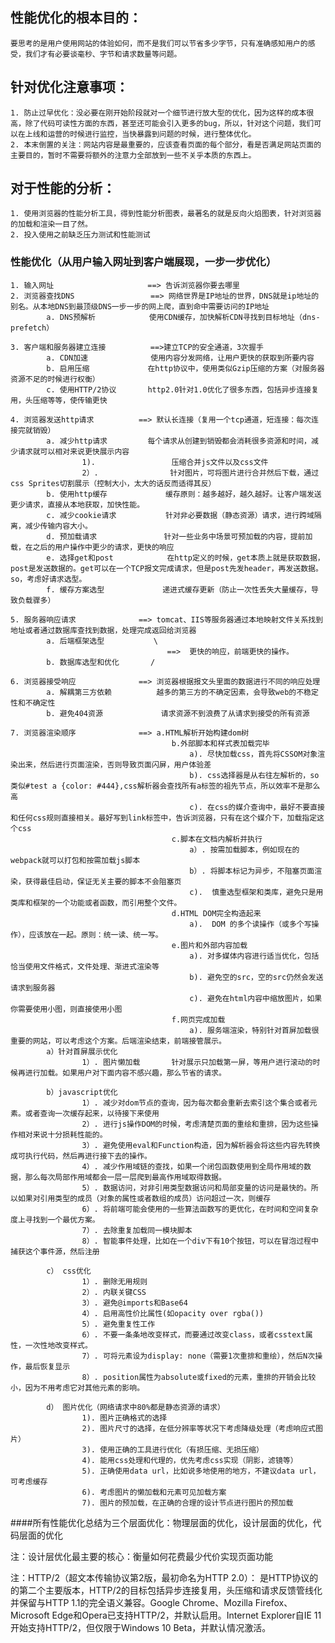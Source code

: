  ## 性能优化的根本目的：      
    要思考的是用户使用网站的体验如何，而不是我们可以节省多少字节，只有准确感知用户的感受，我们才有必要谈毫秒、字节和请求数量等问题。

 ## 针对优化注意事项：       
    1. 防止过早优化：没必要在刚开始阶段就对一个细节进行放大型的优化，因为这样的成本很高，除了代码可读性方面的东西，甚至还可能会引入更多的bug，所以，针对这个问题，我们可以在上线和运营的时候进行监控，当快暴露到问题的时候，进行整体优化。
    2. 本末倒置的关注：网站内容是最重要的，应该查看页面的每个部分，看是否满足网站页面的主要目的，暂时不需要将额外的注意力全部放到一些不关乎本质的东西上。

## 对于性能的分析：        
    1. 使用浏览器的性能分析工具，得到性能分析图表，最著名的就是反向火焰图表，针对浏览器的加载和渲染一目了然。
    2. 投入使用之前缺乏压力测试和性能测试

### 性能优化（从用户输入网址到客户端展现，一步一步优化）
    1. 输入网址  					==> 告诉浏览器你要去哪里
    2. 浏览器查找DNS  				==> 网络世界是IP地址的世界，DNS就是ip地址的别名。从本地DNS到最顶级DNS一步一步的网上爬，直到命中需要访问的IP地址
            a. DNS预解析            使用CDN缓存，加快解析CDN寻找到目标地址（dns-prefetch）

    3. 客户端和服务器建立连接  		==>建立TCP的安全通道，3次握手
            a. CDN加速              使用内容分发网络，让用户更快的获取到所要内容
            b. 启用压缩             在http协议中，使用类似Gzip压缩的方案（对服务器资源不足的时候进行权衡）
            c. 使用HTTP/2协议       http2.0针对1.0优化了很多东西，包括异步连接复用，头压缩等等，使传输更快

    4. 浏览器发送http请求 			==> 默认长连接（复用一个tcp通道，短连接：每次连接完就销毁）
            a. 减少http请求         每个请求从创建到销毁都会消耗很多资源和时间，减少请求就可以相对来说更快展示内容
                    1).                 压缩合并js文件以及css文件
                    2）.                针对图片，可将图片进行合并然后下载，通过css Sprites切割展示（控制大小，太大的话反而适得其反）
            b. 使用http缓存             缓存原则：越多越好，越久越好。让客户端发送更少请求，直接从本地获取，加快性能。
            c. 减少cookie请求           针对非必要数据（静态资源）请求，进行跨域隔离，减少传输内容大小。
            d. 预加载请求               针对一些业务中场景可预加载的内容，提前加载，在之后的用户操作中更少的请求，更快的响应
            e. 选择get和post            在http定义的时候，get本质上就是获取数据，post是发送数据的。get可以在一个TCP报文完成请求，但是post先发header，再发送数据。so，考虑好请求选型。
            f. 缓存方案选型             递进式缓存更新（防止一次性丢失大量缓存，导致负载骤多）

    5. 服务器响应请求 				==> tomcat、IIS等服务器通过本地映射文件关系找到地址或者通过数据库查找到数据，处理完成返回给浏览器
            a. 后端框架选型           \
                                       ==>  更快的响应，前端更快的操作。
            b. 数据库选型和优化       /

    6. 浏览器接受响应 				==> 浏览器根据报文头里面的数据进行不同的响应处理
            a. 解耦第三方依赖          越多的第三方的不确定因素，会导致web的不稳定性和不确定性
            b. 避免404资源             请求资源不到浪费了从请求到接受的所有资源

    7. 浏览器渲染顺序 				==> a.HTML解析开始构建dom树
                                        b.外部脚本和样式表加载完毕
                                            a). 尽快加载css，首先将CSSOM对象渲染出来，然后进行页面渲染，否则导致页面闪屏，用户体验差
                                            b). css选择器是从右往左解析的，so类似#test a {color: #444},css解析器会查找所有a标签的祖先节点，所以效率不是那么高
                                            c). 在css的媒介查询中，最好不要直接和任何css规则直接相关。最好写到link标签中，告诉浏览器，只有在这个媒介下，加载指定这个css
                                        c.脚本在文档内解析并执行
                                            a）. 按需加载脚本，例如现在的webpack就可以打包和按需加载js脚本
                                            b）. 将脚本标记为异步，不阻塞页面渲染，获得最佳启动，保证无关主要的脚本不会阻塞页
                                            c).  慎重选型框架和类库，避免只是用类库和框架的一个功能或者函数，而引用整个文件。
                                        d.HTML DOM完全构造起来
                                            a).  DOM 的多个读操作（或多个写操作），应该放在一起。原则：统一读、统一写。
                                        e.图片和外部内容加载
                                            a). 对多媒体内容进行适当优化，包括恰当使用文件格式，文件处理、渐进式渲染等
                                            b). 避免空的src，空的src仍然会发送请求到服务器
                                            c). 避免在html内容中缩放图片，如果你需要使用小图，则直接使用小图
                                        f.网页完成加载
                                            a). 服务端渲染，特别针对首屏加载很重要的网站，可以考虑这个方案。后端渲染结束，前端接管展示。
            a）针对首屏展示优化
                    1）. 图片懒加载       针对展示只加载第一屏，等用户进行滚动的时候再进行加载。如果用户对下面内容不感兴趣，那么节省的请求。

            b）javascript优化
                    1）. 减少对dom节点的查询，因为每次都会重新去索引这个集合或者元素。或者查询一次缓存起来，以待接下来使用
                    2）. 进行js操作DOM的时候，考虑清楚页面的重绘和重排，因为这些操作相对来说十分损耗性能的。
                    3）. 避免使用eval和Function构造，因为解析器会将这些内容先转换成可执行代码，然后再进行接下去的操作。
                    4）. 减少作用域链的查找，如果一个闭包函数使用到全局作用域的数据，那么每次局部作用域都会一层一层爬到最高作用域取得数据。
                    5）. 数据访问，对非引用类型数据访问和局部变量的访问是最快的。所以如果对引用类型的成员（对象的属性或者数组的成员）访问超过一次，则缓存
                    6）. 将前端可能会使用的一些算法函数写的更优化，在时间和空间复杂度上寻找到一个最优方案。
                    7）. 去除重复加载同一模块脚本
                    8）. 智能事件处理，比如在一个div下有10个按钮，可以在冒泡过程中捕获这个事件源，然后注册

            c） css优化
                    1）. 删除无用规则
                    2）. 内联关键CSS
                    3）. 避免@imports和Base64
                    4）. 启用高性价比属性(如opacity over rgba())
                    5）. 避免重复性工作
                    6）. 不要一条条地改变样式，而要通过改变class，或者csstext属性，一次性地改变样式。
                    7）. 可将元素设为display: none（需要1次重排和重绘），然后N次操作，最后恢复显示
                    8）. position属性为absolute或fixed的元素，重排的开销会比较小，因为不用考虑它对其他元素的影响。

            d） 图片优化（网络请求中80%都是静态资源的请求）
                    1). 图片正确格式的选择
                    2). 图片尺寸的选择，在低分辨率等状况下考虑降级处理（考虑响应式图片）
                    3). 使用正确的工具进行优化（有损压缩、无损压缩）
                    4). 能用css处理和代理的，优先考虑css实现（阴影，滤镜等）
                    5). 正确使用data url，比如说多地使用的地方，不建议data url，可考虑缓存
                    6). 考虑图片的懒加载和元素可见加载方案
                    7). 图片的预加载，在正确的合理的设计节点进行图片的预加载


####所有性能优化总结为三个层面优化：物理层面的优化，设计层面的优化，代码层面的优化

注：设计层优化最主要的核心：衡量如何花费最少代价实现页面功能  

注：HTTP/2（超文本传输协议第2版，最初命名为HTTP 2.0）：
    是HTTP协议的的第二个主要版本，HTTP/2的目标包括异步连接复用，头压缩和请求反馈管线化并保留与HTTP 1.1的完全语义兼容。Google Chrome、Mozilla Firefox、Microsoft Edge和Opera已支持HTTP/2，并默认启用。Internet Explorer自IE 11开始支持HTTP/2，但仅限于Windows 10 Beta，并默认情况激活。

